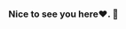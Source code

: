 ### Nice to see you here❤. 👋

<!--
This is a ✨ _special_ ✨ repository because its `README.md` (this file) appears on your GitHub profile.
-- ![](https://github-readme-stats.vercel.app/api?username=153084704)

Here are some ideas to get you started:

- 🤔 I'm doing the AI(Artificial Intelligence) work in school.
-❤❤❤❤❤❤
-->
